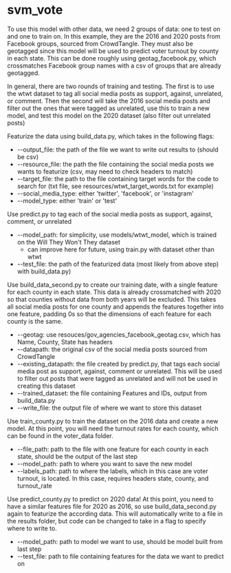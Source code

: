 # svm_vote

To use this model with other data, we need 2 groups of data: one to test on and one to train on. In this example, they are the 2016 and 2020 posts from Facebook groups, sourced from CrowdTangle. They must also be geotagged since this model will be used to predict voter turnout by county in each state. This can be done roughly using geotag_facebook.py, which crossmatches Facebook group names with a csv of groups that are already geotagged.

In general, there are two rounds of training and testing. The first is to use the wtwt dataset to tag all social media posts as support, against, unrelated, or comment. Then the second will take the 2016 social media posts and filter out the ones that were tagged as unrelated, use this to train a new model, and test this model on the 2020 dataset (also filter out unrelated posts)

Featurize the data using build_data.py, which takes in the following flags:
* --output_file: the path of the file we want to write out results to (should be csv)
* --resource_file: the path the file containing the social media posts we wants to featurize (csv, may need to check headers to match)
* --target_file: the path to the file containing target words for the code to search for (txt file, see resources/wtwt_target_words.txt for example)
* --social_media_type: either 'twitter', 'facebook', or 'instagram'
* --model_type: either 'train' or 'test'

Use predict.py to tag each of the social media posts as support, against, comment, or unrelated
* --model_path: for simplicity, use models/wtwt_model, which is trained on the Will They Won't They dataset
  * can improve here for future, using train.py with dataset other than wtwt
* --test_file: the path of the featurized data (most likely from above step) with build_data.py)

Use build_data_second.py to create our training date, with a single feature for each county in each state. This data is already crossmatched with 2020 so that counties without data from both years will be excluded. This takes all social media posts for one county and appends the features together into one feature, padding 0s so that the dimensions of each feature for each county is the same.
* --geotag: use resouces/gov_agencies_facebook_geotag.csv, which has Name, County, State has headers
* --datapath: the original csv of the social media posts sourced from CrowdTangle
* --existing_datapath: the file created by predict.py, that tags each social media post as support, against, comment or unrelated. This will be used to filter out posts that were tagged as unrelated and will not be used in creating this dataset
* --trained_dataset: the file containing Features and IDs, output from build_data.py
* --write_file: the output file of where we want to store this dataset

Use train_county.py to train the dataset on the 2016 data and create a new model. At this point, you will need the turnout rates for each county, which can be found in the voter_data folder. 
* --file_path: path to the file with one feature for each county in each state, should be the output of the last step
* --model_path: path to where you want to save the new model
* --labels_path: path to where the labels, which in this case are voter turnout, is located. In this case, requires headers state, county, and turnout_rate

Use predict_county.py to predict on 2020 data! At this point, you need to have a similar features file for 2020 as 2016, so use build_data_second.py again to featurize the according data. This will automatically write to a file in the results folder, but code can be changed to take in a flag to specify where to write to.
* --model_path: path to model we want to use, should be model built from last step
* --test_file: path to file containing features for the data we want to predict on
